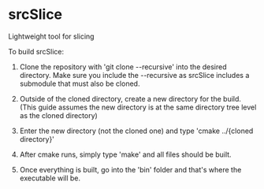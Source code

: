 # srcSlice
Lightweight tool for slicing

To build srcSlice:

1. Clone the repository with 'git clone --recursive' into the desired directory. Make sure you include the --recursive as srcSlice includes a submodule that must also be cloned.

2. Outside of the cloned directory, create a new directory for the build.  (This guide assumes the new directory is at the same directory tree level as the cloned directory)

3. Enter the new directory (not the cloned one) and type 'cmake ../{cloned directory}'

4. After cmake runs, simply type 'make' and all files should be built.  

5. Once everything is built, go into the 'bin' folder and that's where the executable will be.
